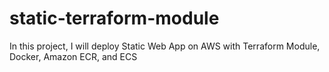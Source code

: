 # static-terraform-module
In this project, I will deploy Static Web App on AWS with Terraform Module, Docker, Amazon ECR, and ECS

